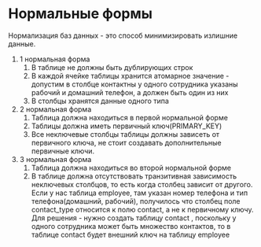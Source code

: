 # Нормальные формы
Нормализация баз данных - это способ минимизировать излишние данные.
1. 1 нормальная форма
	1. В таблице не должны быть дублирующих строк
	2. В каждой ячейке таблицы хранится атомарное значение - допустим в столбце контактны у одного сотрудника указаны рабочий и домашний телефон, а должен быть один из них
	3. В столбцы хранятся данные одного типа
2. 2 нормальная форма
	1. Таблица должна находиться в первой нормальной форме
	2. Таблицы должна иметь первичный ключ(PRIMARY_KEY)
	3. Все неключевые столбцы таблицы должны зависеть от первичного ключа, не стоит создавать дополнительные первичные ключи.
3. 3 нормальная форма
	1. Таблица должна находиться во второй нормальной форме
	2. В таблице должна отсутствовать транзитивная зависимость неключевых столбцов, то есть когда столбец зависит от другого. Если у нас таблица employee, там указан номер телефона и тип телефона(домашний, рабочий), получилось что столбец поле contact_type относится к полю contact, а не к первичному ключу. Для решения - нужно создать таблицу contact , поскольку у одного сотрудника может быть множество контактов, то в таблице contact будет внешний ключ на таблицу employee